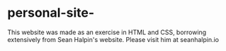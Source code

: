 # personal-site-

This website was made as an exercise in HTML and CSS, borrowing extensively from Sean Halpin's website. Please visit him at seanhalpin.io
